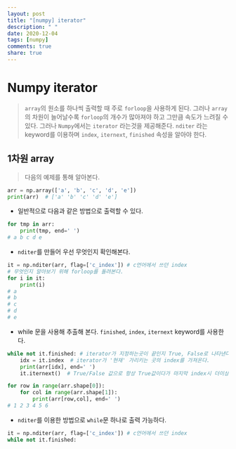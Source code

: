 ```yaml
---
layout: post
title: "[numpy] iterator"
description: " "
date: 2020-12-04
tags: [numpy]
comments: true
share: true
---
```


# Numpy iterator

> `array`의 원소를 하나씩 출력할 때 주로 `forloop`을 사용하게 된다. 그러나 `array`의 차원이 늘어날수록 `forloop`의 개수가 많아져야 하고 그만큼 속도가 느려질 수 있다. 그러나 `Numpy`에서는 `iterator` 라는것을 제공해준다. `nditer` 라는 keyword를 이용하며 `index`, `iternext`, `finished` 속성을 알아야 한다.

## 1차원 array

> 다음의 예제를 통해 알아본다.

```python
arr = np.array(['a', 'b', 'c', 'd', 'e'])
print(arr)  # ['a' 'b' 'c' 'd' 'e']
```

* 일반적으로 다음과 같은 방법으로 출력할 수 있다.

```python
for tmp in arr:
    print(tmp, end=' ')
# a b c d e 
```

* `nditer`를 만들어 우선 무엇인지 확인해본다.

```python
it = np.nditer(arr, flag=['c_index']) # c언어에서 쓰던 index
# 무엇인지 알아보기 위해 forloop를 돌려본다.
for i in it:
    print(i)
# a
# b
# c
# d
# e
```

* while 문을 사용해 추출해 본다. `finished`, `index`, `iternext` keyword를 사용한다.

```python
while not it.finished: # iterator가 지정하는곳이 끝인지 True, False로 나타낸다.
    idx = it.index  # iterator가 '현재' 가리키는 곳의 index를 가져온다.
    print(arr[idx], end=' ')
    it.iternext()  # True/False 값으로 항상 True값이다가 마지막 index시 더이상 다음으로 못가므로 False값을 갖는다.
```



```python
for row in range(arr.shape[0]):
	for col in range(arr.shape[1]):
        print(arr[row,col], end=' ')
# 1 2 3 4 5 6 
```

* `nditer`를 이용한 방법으로 `while`문 하나로 출력 가능하다.

```python
it = np.nditer(arr, flag=['c_index']) # c언어에서 쓰던 index
while not it.finished:
```





